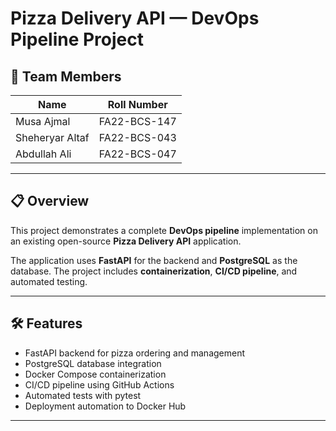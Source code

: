 # Pizza Delivery API — DevOps Pipeline Project

## 👥 Team Members

| Name             | Roll Number      |
|-----------------|----------------|
| Musa Ajmal       | FA22-BCS-147    |
| Sheheryar Altaf  | FA22-BCS-043    |
| Abdullah Ali     | FA22-BCS-047   |

---

## 📋 Overview

This project demonstrates a complete **DevOps pipeline** implementation on an existing open-source **Pizza Delivery API** application.  

The application uses **FastAPI** for the backend and **PostgreSQL** as the database. The project includes **containerization**, **CI/CD pipeline**, and automated testing.

---

## 🛠️ Features

- FastAPI backend for pizza ordering and management
- PostgreSQL database integration
- Docker Compose containerization
- CI/CD pipeline using GitHub Actions
- Automated tests with pytest
- Deployment automation to Docker Hub

---
